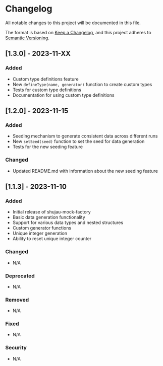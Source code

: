 # Changelog

All notable changes to this project will be documented in this file.

The format is based on [Keep a Changelog](https://keepachangelog.com/en/1.0.0/),
and this project adheres to [Semantic Versioning](https://semver.org/spec/v2.0.0.html).

## [1.3.0] - 2023-11-XX

### Added
- Custom type definitions feature
- New `defineType(name, generator)` function to create custom types
- Tests for custom type definitions
- Documentation for using custom type definitions

## [1.2.0] - 2023-11-15

### Added
- Seeding mechanism to generate consistent data across different runs
- New `setSeed(seed)` function to set the seed for data generation
- Tests for the new seeding feature

### Changed
- Updated README.md with information about the new seeding feature

## [1.1.3] - 2023-11-10

### Added
- Initial release of shujau-mock-factory
- Basic data generation functionality
- Support for various data types and nested structures
- Custom generator functions
- Unique integer generation
- Ability to reset unique integer counter

### Changed
- N/A

### Deprecated
- N/A

### Removed
- N/A

### Fixed
- N/A

### Security
- N/A
